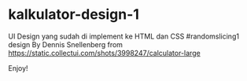 # kalkulator-design-1

UI Design yang sudah di implement ke HTML dan CSS #randomslicing1
design By Dennis Snellenberg from https://static.collectui.com/shots/3998247/calculator-large

Enjoy!
